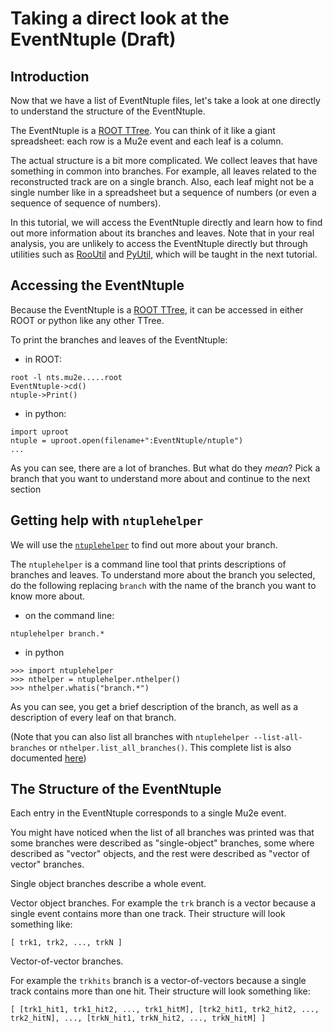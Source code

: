 # Taking a direct look at the EventNtuple (Draft)

## Introduction

Now that we have a list of EventNtuple files, let's take a look at one directly to understand the structure of the EventNtuple.

The EventNtuple is a [ROOT TTree](https://root.cern.ch/doc/master/classTTree.html). You can think of it like a giant spreadsheet: each row is a Mu2e event and each leaf is a column.

The actual structure is a bit more complicated. We collect leaves that have something in common into branches. For example, all leaves related to the reconstructed track are on a single branch. Also, each leaf might not be a single number like in a spreadsheet but a sequence of numbers (or even a sequence of sequence of numbers).

In this tutorial, we will access the EventNtuple directly and learn how to find out more information about its branches and leaves. Note that in your real analysis, you are unlikely to access the EventNtuple directly but through utilities such as [RooUtil]() and [PyUtil](), which will be taught in the next tutorial.

## Accessing the EventNtuple

Because the EventNtuple is a [ROOT TTree](https://root.cern.ch/doc/master/classTTree.html), it can be accessed in either ROOT or python like any other TTree.

To print the branches and leaves of the EventNtuple:

* in ROOT:

```
root -l nts.mu2e.....root
EventNtuple->cd()
ntuple->Print()
```

* in python:

```
import uproot
ntuple = uproot.open(filename+":EventNtuple/ntuple")
...
```

As you can see, there are a lot of branches. But what do they _mean_? Pick a branch that you want to understand more about and continue to the next section

## Getting help with ```ntuplehelper```

We will use the [```ntuplehelper```](https://github.com/Mu2e/EventNtuple/blob/main/doc/ntuplehelper.md) to find out more about your branch.

The ```ntuplehelper``` is a command line tool that prints descriptions of branches and leaves. To understand more about the branch you selected, do the following replacing ```branch``` with the name of the branch you want to know more about.

* on the command line:

```
ntuplehelper branch.*
```

* in python
```
>>> import ntuplehelper
>>> nthelper = ntuplehelper.nthelper()
>>> nthelper.whatis("branch.*")
```

As you can see, you get a brief description of the branch, as well as a description of every leaf on that branch.

(Note that you can also list all branches with ```ntuplehelper --list-all-branches``` or ```nthelper.list_all_branches()```. This complete list is also documented [here](https://github.com/Mu2e/EventNtuple/blob/main/doc/branches.md))

## The Structure of the EventNtuple

Each entry in the EventNtuple corresponds to a single Mu2e event.

You might have noticed when the list of all branches was printed was that some branches were described as "single-object" branches, some where described as "vector" objects, and the rest were described as "vector of vector" branches.

Single object branches describe a whole event.

Vector object branches.  For example the ```trk``` branch is a vector because a single event contains more than one track. Their structure will look something like:

```
[ trk1, trk2, ..., trkN ]
```

Vector-of-vector branches.

For example the ```trkhits``` branch is a vector-of-vectors because a single track contains more than one hit. Their structure will look something like:

```
[ [trk1_hit1, trk1_hit2, ..., trk1_hitM], [trk2_hit1, trk2_hit2, ..., trk2_hitN], ..., [trkN_hit1, trkN_hit2, ..., trkN_hitM] ]
```
